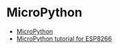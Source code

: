 MicroPython
==

- [MicroPython](http://micropython.org/)
- [MicroPython tutorial for ESP8266](https://docs.micropython.org/en/latest/esp8266/esp8266/tutorial/index.html)
